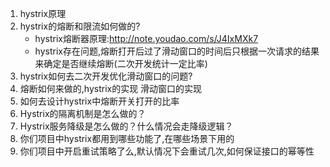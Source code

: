 1. hystrix原理
2. hystrix的熔断和限流如何做的?
   - hystrix熔断器原理:http://note.youdao.com/s/J4IxMXk7
   - hystrix存在问题,熔断打开后过了滑动窗口的时间后只根据一次请求的结果来确定是否继续熔断(二次开发统计一定比率)
3. hystrix如何去二次开发优化滑动窗口的问题?
4. 熔断如何来做的,hystrix的实现 滑动窗口的实现
5. 如何去设计hystrix中熔断开关打开的比率
6. Hystrix的隔离机制是怎么做的？
7. Hystrix服务降级是怎么做的？什么情况会走降级逻辑？
8. 你们项目中hystrix都用到哪些功能了,在哪些场景下用的
9.  你们项目中开启重试策略了么,默认情况下会重试几次,如何保证接口的幂等性

